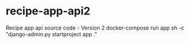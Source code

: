# recipe-app-api2
Recipe app api source code - Version 2
docker-compose run app sh -c "django-admin.py startproject app ."